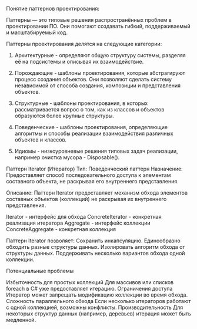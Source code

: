Понятие паттернов проектирования:

Паттерны — это типовые решения распространённых проблем в проектировании ПО. Они помогают создавать гибкий, поддерживаемый и масштабируемый код.

Паттерны проектирования делятся на следующие категории:

1. Архитектурные - определяют общую структуру системы, разделяя её на подсистемы и описывая их взаимодействие.

2. Порождающие - шаблоны проектирования, которые абстрагируют процесс создания объектов. Они позволяют сделать систему независимой от способа создания, композиции и представления объектов.

3. Структурные - шаблоны проектирования, в которых рассматривается вопрос о том, как из классов и объектов образуются более крупные структуры.

4. Поведенческие - шаблоны проектирования, определяющие алгоритмы и способы реализации взаимодействия различных объектов и классов.

5. Идиомы - низкоуровневые решения типовых задач реализации, например очистка мусора - Disposable().

Паттерн Iterator (Итератор)
Тип: Поведенческий паттерн
Назначение: Предоставляет способ последовательного доступа к элементам составного объекта, не раскрывая его внутреннего представления.

Описание:
Паттерн Iterator предоставляет механизм обхода элементов составных объектов (коллекций) не раскрывая их внутреннего представления.

Iterator - интерфейс для обхода
ConcreteIterator - конкретная реализация итератора
Aggregate - интерфейс коллекции
ConcreteAggregate - конкретная коллекция

Паттерн Iterator позволяет:
Сохранить инкапсуляцию.
Единообразно обходить разные структуры данных.
Изолировать алгоритм обхода от структуры данных.
Поддерживать несколько вариантов обхода одной коллекции.



Потенциальные проблемы 

Избыточность для простых коллекций
Для массивов или списков foreach в C# уже предоставляет итерацию.
Ограничения доступа
Итератор может запрещать модификацию коллекции во время обхода.
Сложность параллельного обхода
Если несколько итераторов работают с одной коллекцией, возможны конфликты.
Производительность
Для некоторых структур данных (например, деревьев) итерация может быть медленной.
